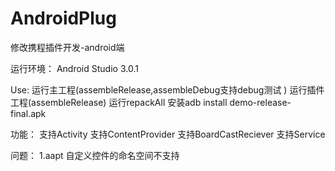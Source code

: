# AndroidPlug
修改携程插件开发-android端

运行环境：
 Android Studio 3.0.1

Use:
 运行主工程(assembleRelease,assembleDebug支持debug测试 )
 运行插件工程(assembleRelease)
 运行repackAll
 安装adb install demo-release-final.apk

功能：
  支持Activity
  支持ContentProvider
  支持BoardCastReciever
  支持Service

问题：
 1.aapt 自定义控件的命名空间不支持